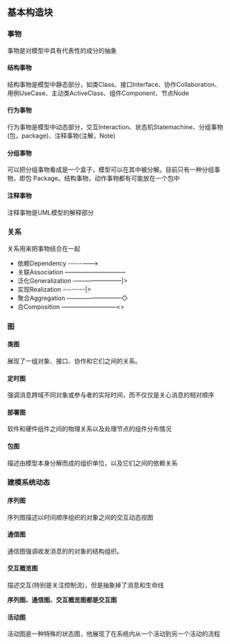 ## 基本构造块

### 事物
事物是对模型中具有代表性的成分的抽象

#### 结构事物
结构事物是模型中静态部分，如类Class、接口Interface、协作Collaboration、用例UseCase、主动类ActiveClass、组件Component、节点Node
#### 行为事物
行为事物是模型中动态部分，交互Interaction、状态机Statemachine、分组事物(包，package)、注释事物(注解，Note)
#### 分组事物
可以把分组事物看成是一个盒子，模型可以在其中被分解。目前只有一种分组事物，即包 Package。结构事物，动作事物都有可能放在一个包中
#### 注释事物
注释事物是UML模型的解释部分

### 关系
关系用来把事物结合在一起

- 依赖Dependency -------->
- 关联Association ——————————
- 泛化Generalization ————————|>
- 实现Realization --------|>
- 聚合Aggregation —————————◇
- 合Composition —————————<>

### 图
#### 类图
展现了一组对象、接口、协作和它们之间的关系。
#### 定时图
强调消息跨域不同对象或参与者的实际时间，而不仅仅是关心消息的相对顺序
#### 部署图
软件和硬件组件之间的物理关系以及处理节点的组件分布情况
#### 包图
描述由模型本身分解而成的组织单位，以及它们之间的依赖关系

### 建模系统动态
#### 序列图
序列图描述以时间顺序组织的对象之间的交互动态视图
#### 通信图
通信图强调收发消息的的对象的结构组织。
#### 交互概览图
描述交互(特别是关注控制流)，但是抽象掉了消息和生命线

**序列图、通信图、交互概览图都是交互图**
#### 活动图
活动图是一种特殊的状态图，他展现了在系统内从一个活动到另一个活动的流程
